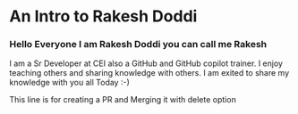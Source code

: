 # An Intro to Rakesh Doddi

### Hello Everyone I am Rakesh Doddi you can call me Rakesh


I am a Sr Developer at CEI also a GitHub and GitHub copilot trainer. I enjoy teaching others and sharing knowledge with others. I am exited to share my knowledge with you all Today :-)

This line is for creating a PR and Merging it with delete option

